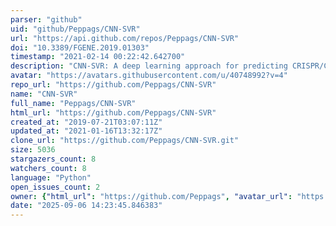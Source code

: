 ```yaml
---
parser: "github"
uid: "github/Peppags/CNN-SVR"
url: "https://api.github.com/repos/Peppags/CNN-SVR"
doi: "10.3389/FGENE.2019.01303"
timestamp: "2021-02-14 00:22:42.642700"
description: "CNN-SVR: A deep learning approach for predicting CRISPR/Cas9 guide RNA on-target activity"
avatar: "https://avatars.githubusercontent.com/u/40748992?v=4"
repo_url: "https://github.com/Peppags/CNN-SVR"
name: "CNN-SVR"
full_name: "Peppags/CNN-SVR"
html_url: "https://github.com/Peppags/CNN-SVR"
created_at: "2019-07-21T03:07:11Z"
updated_at: "2021-01-16T13:32:17Z"
clone_url: "https://github.com/Peppags/CNN-SVR.git"
size: 5036
stargazers_count: 8
watchers_count: 8
language: "Python"
open_issues_count: 2
owner: {"html_url": "https://github.com/Peppags", "avatar_url": "https://avatars.githubusercontent.com/u/40748992?v=4", "login": "Peppags", "type": "User"}
date: "2025-09-06 14:23:45.846383"
---
```

